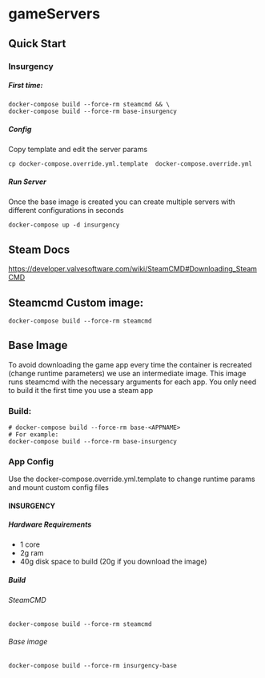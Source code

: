 # gameServers

## Quick Start

### Insurgency

##### First time:
```
docker-compose build --force-rm steamcmd && \
docker-compose build --force-rm base-insurgency
```

##### Config

Copy template and edit the server params

```cp docker-compose.override.yml.template  docker-compose.override.yml```

##### Run Server

Once the base image is created you can create multiple servers with different configurations in seconds

```docker-compose up -d insurgency```


## Steam Docs

https://developer.valvesoftware.com/wiki/SteamCMD#Downloading_SteamCMD

## Steamcmd Custom image:

``` docker-compose build --force-rm steamcmd ```

## Base Image

To avoid downloading the game app every time the container is recreated (change runtime parameters) we use an intermediate image. This image runs steamcmd with the necessary arguments for each app. You only need to build it the first time you use a steam app

### Build:

```
# docker-compose build --force-rm base-<APPNAME>
# For example:
docker-compose build --force-rm base-insurgency
```

### App Config

Use the docker-compose.override.yml.template to change runtime params and mount custom config files



#### INSURGENCY

##### Hardware Requirements
- 1 core
- 2g ram
- 40g disk space to build (20g if you download the image)

##### Build

###### SteamCMD

``` docker-compose build --force-rm steamcmd ```

###### Base image

``` docker-compose build --force-rm insurgency-base ```
